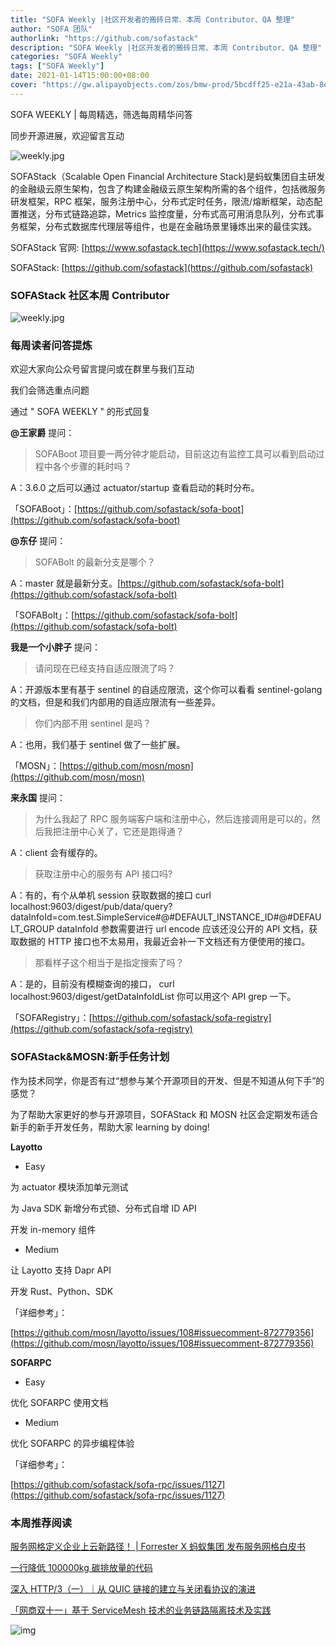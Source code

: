 ```yaml
---
title: "SOFA Weekly |社区开发者的搬砖日常、本周 Contributor、QA 整理"
author: "SOFA 团队"
authorlink: "https://github.com/sofastack"
description: "SOFA Weekly |社区开发者的搬砖日常、本周 Contributor、QA 整理"
categories: "SOFA Weekly"
tags: ["SOFA Weekly"]
date: 2021-01-14T15:00:00+08:00
cover: "https://gw.alipayobjects.com/zos/bmw-prod/5bcdff25-e21a-43ab-8e34-04305cd379ae.webp"
---
```


SOFA WEEKLY | 每周精选，筛选每周精华问答

同步开源进展，欢迎留言互动

![weekly.jpg](https://gw.alipayobjects.com/zos/bmw-prod/5bcdff25-e21a-43ab-8e34-04305cd379ae.webp)

SOFAStack（Scalable Open Financial Architecture Stack)是蚂蚁集团自主研发的金融级云原生架构，包含了构建金融级云原生架构所需的各个组件，包括微服务研发框架，RPC 框架，服务注册中心，分布式定时任务，限流/熔断框架，动态配置推送，分布式链路追踪，Metrics 监控度量，分布式高可用消息队列，分布式事务框架，分布式数据库代理层等组件，也是在金融场景里锤炼出来的最佳实践。

SOFAStack 官网: [https://www.sofastack.tech](https://www.sofastack.tech/)

SOFAStack: [https://github.com/sofastack](https://github.com/sofastack)

### SOFAStack 社区本周 Contributor 

![weekly.jpg](https://gw.alipayobjects.com/mdn/rms_1c90e8/afts/img/A*qJt2Rbr8e-AAAAAAAAAAAAAAARQnAQ)

### 每周读者问答提炼

欢迎大家向公众号留言提问或在群里与我们互动

我们会筛选重点问题

通过 " SOFA WEEKLY " 的形式回复

**@王家爵** 提问：

> SOFABoot 项目要一两分钟才能启动，目前这边有监控工具可以看到启动过程中各个步骤的耗时吗？

A：3.6.0 之后可以通过 actuator/startup 查看启动的耗时分布。

「SOFABoot」：[https://github.com/sofastack/sofa-boot](https://github.com/sofastack/sofa-boot)

**@东仔** 提问：

> SOFABolt 的最新分支是哪个？

A：master 就是最新分支。[https://github.com/sofastack/sofa-bolt](https://github.com/sofastack/sofa-bolt)

「SOFABolt」：[https://github.com/sofastack/sofa-bolt](https://github.com/sofastack/sofa-bolt)

**我是一个小胖子** 提问：

> 请问现在已经支持自适应限流了吗？

A：开源版本里有基于 sentinel 的自适应限流，这个你可以看看 sentinel-golang 的文档，但是和我们内部用的自适应限流有一些差异。

> 你们内部不用 sentinel 是吗？

A：也用，我们基于 sentinel 做了一些扩展。

「MOSN」：[https://github.com/mosn/mosn](https://github.com/mosn/mosn)

**来永国** 提问：

> 为什么我起了 RPC 服务端客户端和注册中心，然后连接调用是可以的，然后我把注册中心关了，它还是跑得通？

A：client 会有缓存的。

> 获取注册中心的服务有 API 接口吗?

A：有的，有个从单机 session 获取数据的接口 curl localhost:9603/digest/pub/data/query?dataInfoId=com.test.SimpleService#@#DEFAULT_INSTANCE_ID#@#DEFAULT_GROUP dataInfoId 参数需要进行 url encode 应该还没公开的 API 文档，获取数据的 HTTP 接口也不太易用，我最近会补一下文档还有方便使用的接口。

> 那看样子这个相当于是指定搜索了吗？

A：是的，目前没有模糊查询的接口， curl localhost:9603/digest/getDataInfoIdList 你可以用这个 API grep 一下。

「SOFARegistry」：[https://github.com/sofastack/sofa-registry](https://github.com/sofastack/sofa-registry)

### SOFAStack&MOSN:新手任务计划

作为技术同学，你是否有过“想参与某个开源项目的开发、但是不知道从何下手”的感觉？

为了帮助大家更好的参与开源项目，SOFAStack 和 MOSN 社区会定期发布适合新手的新手开发任务，帮助大家 learning by doing!

**Layotto**

- Easy

为 actuator 模块添加单元测试

为 Java SDK 新增分布式锁、分布式自增 ID API

开发 in-memory 组件

- Medium

让 Layotto 支持 Dapr API

开发 Rust、Python、SDK

「详细参考」：

[https://github.com/mosn/layotto/issues/108#issuecomment-872779356](https://github.com/mosn/layotto/issues/108#issuecomment-872779356)

**SOFARPC**

- Easy

优化 SOFARPC 使用文档

- Medium

优化 SOFARPC 的异步编程体验

「详细参考」：

[https://github.com/sofastack/sofa-rpc/issues/1127](https://github.com/sofastack/sofa-rpc/issues/1127)

### 本周推荐阅读  

[服务网格定义企业上云新路径！ | Forrester X 蚂蚁集团 发布服务网格白皮书](https://mp.weixin.qq.com/s?__biz=MzUzMzU5Mjc1Nw==&mid=2247499916&idx=1&sn=f68469b35cdb6d7e33589e724a2ed6c4&chksm=faa32f56cdd4a640cb8deb38b7a3eb046a858fb85485c4152f0302d37017d8cd1aba8f696473&scene=21)

[一行降低 100000kg 碳排放量的代码](https://mp.weixin.qq.com/s?__biz=MzUzMzU5Mjc1Nw==&mid=2247499661&idx=1&sn=7c609883a7fd3b6f738bd0c13b82d8e5&chksm=faa31057cdd49941e00d39e0df6dd2e8c91050c0cb33bad124983cd8d732c6f5f2fc0bbdba49&scene=21)

[深入 HTTP/3（一）｜从 QUIC 链接的建立与关闭看协议的演进](https://mp.weixin.qq.com/s?__biz=MzUzMzU5Mjc1Nw==&mid=2247499565&idx=1&sn=00a26362451ee3bbc8ee82588514eb52&chksm=faa310f7cdd499e15e39f1cfc32644cb175340f26148cab50ca90f973e786c5ef4d8cb025580&scene=21)

[「网商双十一」基于 ServiceMesh 技术的业务链路隔离技术及实践](https://mp.weixin.qq.com/s?__biz=MzUzMzU5Mjc1Nw==&mid=2247499337&idx=1&sn=a0f3965f5989858c7e50763e696c9c53&chksm=faa31193cdd49885045adfce40c76e7cde9b689203845f2f674c24f379c246868d272c8adcbd&scene=21t)

![img](https://gw.alipayobjects.com/zos/bmw-prod/75d7bde6-1f48-4f28-80a4-215f8ec811bd.webp)
